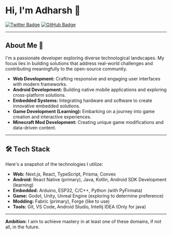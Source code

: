 # Hi, I'm Adharsh 👋

[![Twitter Badge](https://img.shields.io/badge/-@adharsh2010-000000?style=flat-square&logo=x&logoColor=white)](https://x.com/adharsh2010)
[![GitHub Badge](https://img.shields.io/badge/-adharshgamingyt-000000?style=flat-square&logo=github&logoColor=white)](https://github.com/adharshgamingyt)

---

## About Me 🚀

I'm a passionate developer exploring diverse technological landscapes. My focus lies in building solutions that address real-world challenges and contributing meaningfully to the open-source community.

* **Web Development:** Crafting responsive and engaging user interfaces with modern frameworks.
* **Android Development:** Building native mobile applications and exploring cross-platform solutions.
* **Embedded Systems:** Integrating hardware and software to create innovative embedded solutions.
* **Game Development (Learning):** Embarking on a journey into game creation and interactive experiences.
* **Minecraft Mod Development:** Creating unique game modifications and data-driven content.

---

## 🛠️ Tech Stack

Here's a snapshot of the technologies I utilize:

* **Web:** Next.js, React, TypeScript, Prisma, Convex
* **Android:** React Native (primary), Java, Kotlin, Android SDK Development (learning)
* **Embedded:** Arduino, ESP32, C/C++, Python (with PyFirmata)
* **Game:** Godot, Unity, Unreal Engine (exploring to determine preference)
* **Modding:** Fabric (primary), Forge (like to use)
* **Tools:** Git, VS Code, Android Studio, Intellij IDEA (Only for java)

---

**Ambition:** I aim to achieve mastery in at least one of these domains, if not all, in the future.
